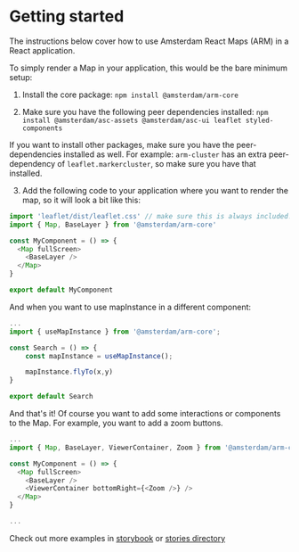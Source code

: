 # Getting started

The instructions below cover how to use Amsterdam React Maps (ARM) in a React application.

To simply render a Map in your application, this would be the bare minimum setup:

1. Install the core package: `npm install @amsterdam/arm-core`

2. Make sure you have the following peer dependencies installed:
`npm install @amsterdam/asc-assets @amsterdam/asc-ui leaflet styled-components`

If you want to install other packages, make sure you have the peer-dependencies installed as well. For example:
`arm-cluster` has an extra peer-dependency of `leaflet.markercluster`, so make sure you have that installed.

3. Add the following code to your application where you want to render the map, so it will look a bit like this:

```js
import 'leaflet/dist/leaflet.css' // make sure this is always included!
import { Map, BaseLayer } from '@amsterdam/arm-core'

const MyComponent = () => {
  <Map fullScreen>
    <BaseLayer />
  </Map>
}

export default MyComponent
```

And when you want to use mapInstance in a different component:

```js
...
import { useMapInstance } from '@amsterdam/arm-core';

const Search = () => {
    const mapInstance = useMapInstance();

    mapInstance.flyTo(x,y)
}

export default Search
```
And that's it! Of course you want to add some interactions or components to the Map. For example, 
you want to add a zoom buttons.

```js
...
import { Map, BaseLayer, ViewerContainer, Zoom } from '@amsterdam/arm-core'

const MyComponent = () => {
  <Map fullScreen>
    <BaseLayer />
    <ViewerContainer bottomRight={<Zoom />} />
  </Map>
}

...
```


Check out more examples in [storybook](https://amsterdam.github.io/amsterdam-react-maps/#/) or [stories directory](https://github.com/Amsterdam/amsterdam-react-maps/tree/master/stories)
